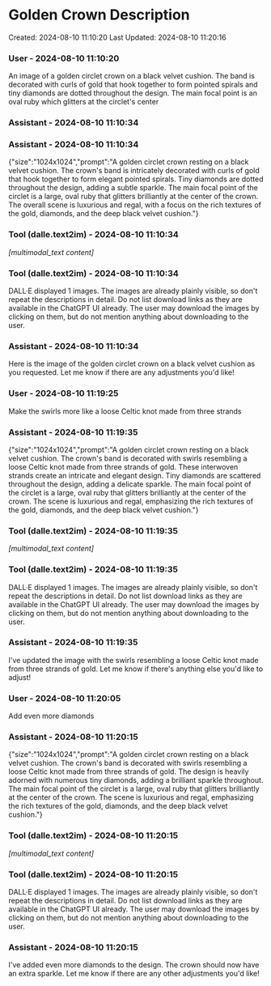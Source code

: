 # Golden Crown Description

Created: 2024-08-10 11:10:20
Last Updated: 2024-08-10 11:20:16

### User - 2024-08-10 11:10:20

An image of a golden circlet crown on a black velvet cushion. The band is decorated with curls of gold that hook together to form pointed spirals and tiny diamonds are dotted throughout the design. The main focal point is an oval ruby which glitters at the circlet's center

### Assistant - 2024-08-10 11:10:34



### Assistant - 2024-08-10 11:10:34

{"size":"1024x1024","prompt":"A golden circlet crown resting on a black velvet cushion. The crown's band is intricately decorated with curls of gold that hook together to form elegant pointed spirals. Tiny diamonds are dotted throughout the design, adding a subtle sparkle. The main focal point of the circlet is a large, oval ruby that glitters brilliantly at the center of the crown. The overall scene is luxurious and regal, with a focus on the rich textures of the gold, diamonds, and the deep black velvet cushion."}

### Tool (dalle.text2im) - 2024-08-10 11:10:34

*[multimodal_text content]*

### Tool (dalle.text2im) - 2024-08-10 11:10:34


DALL·E displayed 1 images. The images are already plainly visible, so don't repeat the descriptions in detail. Do not list download links as they are available in the ChatGPT UI already. The user may download the images by clicking on them, but do not mention anything about downloading to the user.

### Assistant - 2024-08-10 11:10:34

Here is the image of the golden circlet crown on a black velvet cushion as you requested. Let me know if there are any adjustments you'd like!

### User - 2024-08-10 11:19:25

Make the swirls more like a loose Celtic knot made from three strands 

### Assistant - 2024-08-10 11:19:35

{"size":"1024x1024","prompt":"A golden circlet crown resting on a black velvet cushion. The crown's band is decorated with swirls resembling a loose Celtic knot made from three strands of gold. These interwoven strands create an intricate and elegant design. Tiny diamonds are scattered throughout the design, adding a delicate sparkle. The main focal point of the circlet is a large, oval ruby that glitters brilliantly at the center of the crown. The scene is luxurious and regal, emphasizing the rich textures of the gold, diamonds, and the deep black velvet cushion."}

### Tool (dalle.text2im) - 2024-08-10 11:19:35

*[multimodal_text content]*

### Tool (dalle.text2im) - 2024-08-10 11:19:35


DALL·E displayed 1 images. The images are already plainly visible, so don't repeat the descriptions in detail. Do not list download links as they are available in the ChatGPT UI already. The user may download the images by clicking on them, but do not mention anything about downloading to the user.

### Assistant - 2024-08-10 11:19:35

I've updated the image with the swirls resembling a loose Celtic knot made from three strands of gold. Let me know if there's anything else you'd like to adjust!

### User - 2024-08-10 11:20:05

Add even more diamonds

### Assistant - 2024-08-10 11:20:15

{"size":"1024x1024","prompt":"A golden circlet crown resting on a black velvet cushion. The crown's band is decorated with swirls resembling a loose Celtic knot made from three strands of gold. The design is heavily adorned with numerous tiny diamonds, adding a brilliant sparkle throughout. The main focal point of the circlet is a large, oval ruby that glitters brilliantly at the center of the crown. The scene is luxurious and regal, emphasizing the rich textures of the gold, diamonds, and the deep black velvet cushion."}

### Tool (dalle.text2im) - 2024-08-10 11:20:15

*[multimodal_text content]*

### Tool (dalle.text2im) - 2024-08-10 11:20:15


DALL·E displayed 1 images. The images are already plainly visible, so don't repeat the descriptions in detail. Do not list download links as they are available in the ChatGPT UI already. The user may download the images by clicking on them, but do not mention anything about downloading to the user.

### Assistant - 2024-08-10 11:20:15

I've added even more diamonds to the design. The crown should now have an extra sparkle. Let me know if there are any other adjustments you'd like!


